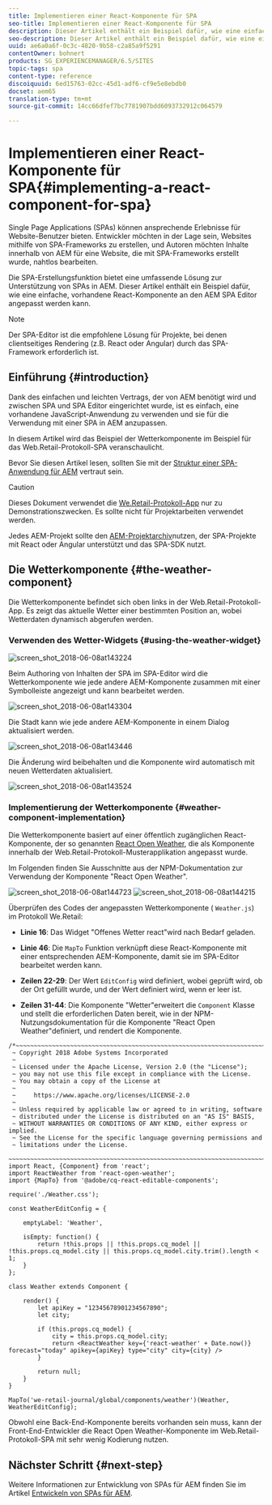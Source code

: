 ```yaml
---
title: Implementieren einer React-Komponente für SPA
seo-title: Implementieren einer React-Komponente für SPA
description: Dieser Artikel enthält ein Beispiel dafür, wie eine einfache, vorhandene React-Komponente an den AEM SPA Editor angepasst werden kann.
seo-description: Dieser Artikel enthält ein Beispiel dafür, wie eine einfache, vorhandene React-Komponente an den AEM SPA Editor angepasst werden kann.
uuid: ae6a0a6f-0c3c-4820-9b58-c2a85a9f5291
contentOwner: bohnert
products: SG_EXPERIENCEMANAGER/6.5/SITES
topic-tags: spa
content-type: reference
discoiquuid: 6ed15763-02cc-45d1-adf6-cf9e5e8ebdb0
docset: aem65
translation-type: tm+mt
source-git-commit: 14cc66dfef7bc7781907bdd6093732912c064579

---
```



# Implementieren einer React-Komponente für SPA{#implementing-a-react-component-for-spa}

Single Page Applications (SPAs) können ansprechende Erlebnisse für Website-Benutzer bieten. Entwickler möchten in der Lage sein, Websites mithilfe von SPA-Frameworks zu erstellen, und Autoren möchten Inhalte innerhalb von AEM für eine Website, die mit SPA-Frameworks erstellt wurde, nahtlos bearbeiten.

Die SPA-Erstellungsfunktion bietet eine umfassende Lösung zur Unterstützung von SPAs in AEM. Dieser Artikel enthält ein Beispiel dafür, wie eine einfache, vorhandene React-Komponente an den AEM SPA Editor angepasst werden kann.

>[!NOTE]
>
>Der SPA-Editor ist die empfohlene Lösung für Projekte, bei denen clientseitiges Rendering (z.B. React oder Angular) durch das SPA-Framework erforderlich ist.

## Einführung {#introduction}

Dank des einfachen und leichten Vertrags, der von AEM benötigt wird und zwischen SPA und SPA Editor eingerichtet wurde, ist es einfach, eine vorhandene JavaScript-Anwendung zu verwenden und sie für die Verwendung mit einer SPA in AEM anzupassen.

In diesem Artikel wird das Beispiel der Wetterkomponente im Beispiel für das Web.Retail-Protokoll-SPA veranschaulicht.

Bevor Sie diesen Artikel lesen, sollten Sie mit der [Struktur einer SPA-Anwendung für AEM](/help/sites-developing/spa-getting-started-react.md) vertraut sein.

>[!CAUTION]
>Dieses Dokument verwendet die [We.Retail-Protokoll-App](https://github.com/Adobe-Marketing-Cloud/aem-sample-we-retail-journal) nur zu Demonstrationszwecken. Es sollte nicht für Projektarbeiten verwendet werden.
>
>Jedes AEM-Projekt sollte den [AEM-Projektarchiv](https://docs.adobe.com/content/help/en/experience-manager-core-components/using/developing/archetype/overview.html)nutzen, der SPA-Projekte mit React oder Angular unterstützt und das SPA-SDK nutzt.

## Die Wetterkomponente {#the-weather-component}

Die Wetterkomponente befindet sich oben links in der Web.Retail-Protokoll-App. Es zeigt das aktuelle Wetter einer bestimmten Position an, wobei Wetterdaten dynamisch abgerufen werden.

### Verwenden des Wetter-Widgets {#using-the-weather-widget}

![screen_shot_2018-06-08at143224](assets/screen_shot_2018-06-08at143224.png)

Beim Authoring von Inhalten der SPA im SPA-Editor wird die Wetterkomponente wie jede andere AEM-Komponente zusammen mit einer Symbolleiste angezeigt und kann bearbeitet werden.

![screen_shot_2018-06-08at143304](assets/screen_shot_2018-06-08at143304.png)

Die Stadt kann wie jede andere AEM-Komponente in einem Dialog aktualisiert werden.

![screen_shot_2018-06-08at143446](assets/screen_shot_2018-06-08at143446.png)

Die Änderung wird beibehalten und die Komponente wird automatisch mit neuen Wetterdaten aktualisiert.

![screen_shot_2018-06-08at143524](assets/screen_shot_2018-06-08at143524.png)

### Implementierung der Wetterkomponente {#weather-component-implementation}

Die Wetterkomponente basiert auf einer öffentlich zugänglichen React-Komponente, der so genannten [React Open Weather](https://www.npmjs.com/package/react-open-weather), die als Komponente innerhalb der Web.Retail-Protokoll-Musterapplikation angepasst wurde.

Im Folgenden finden Sie Ausschnitte aus der NPM-Dokumentation zur Verwendung der Komponente &quot;React Open Weather&quot;.

![screen_shot_2018-06-08at144723](assets/screen_shot_2018-06-08at144723.png) ![screen_shot_2018-06-08at144215](assets/screen_shot_2018-06-08at144215.png)

Überprüfen des Codes der angepassten Wetterkomponente ( `Weather.js`) im Protokoll We.Retail:

* **Linie 16**: Das Widget &quot;Offenes Wetter react&quot;wird nach Bedarf geladen.
* **Linie 46**: Die `MapTo` Funktion verknüpft diese React-Komponente mit einer entsprechenden AEM-Komponente, damit sie im SPA-Editor bearbeitet werden kann.

* **Zeilen 22-29**: Der Wert `EditConfig` wird definiert, wobei geprüft wird, ob der Ort gefüllt wurde, und der Wert definiert wird, wenn er leer ist.

* **Zeilen 31-44**: Die Komponente &quot;Wetter&quot;erweitert die `Component` Klasse und stellt die erforderlichen Daten bereit, wie in der NPM-Nutzungsdokumentation für die Komponente &quot;React Open Weather&quot;definiert, und rendert die Komponente.

```
/*~~~~~~~~~~~~~~~~~~~~~~~~~~~~~~~~~~~~~~~~~~~~~~~~~~~~~~~~~~~~~~~~~~~~~~~~~~~~~~
 ~ Copyright 2018 Adobe Systems Incorporated
 ~
 ~ Licensed under the Apache License, Version 2.0 (the "License");
 ~ you may not use this file except in compliance with the License.
 ~ You may obtain a copy of the License at
 ~
 ~     https://www.apache.org/licenses/LICENSE-2.0
 ~
 ~ Unless required by applicable law or agreed to in writing, software
 ~ distributed under the License is distributed on an "AS IS" BASIS,
 ~ WITHOUT WARRANTIES OR CONDITIONS OF ANY KIND, either express or implied.
 ~ See the License for the specific language governing permissions and
 ~ limitations under the License.
 ~~~~~~~~~~~~~~~~~~~~~~~~~~~~~~~~~~~~~~~~~~~~~~~~~~~~~~~~~~~~~~~~~~~~~~~~~~~~~*/
import React, {Component} from 'react';
import ReactWeather from 'react-open-weather';
import {MapTo} from '@adobe/cq-react-editable-components';

require('./Weather.css');

const WeatherEditConfig = {

    emptyLabel: 'Weather',

    isEmpty: function() {
        return !this.props || !this.props.cq_model || !this.props.cq_model.city || this.props.cq_model.city.trim().length < 1;
    }
};

class Weather extends Component {

    render() {
        let apiKey = "12345678901234567890";
        let city;

        if (this.props.cq_model) {
            city = this.props.cq_model.city;
            return <ReactWeather key={'react-weather' + Date.now()} forecast="today" apikey={apiKey} type="city" city={city} />
        }

        return null;
    }
}

MapTo('we-retail-journal/global/components/weather')(Weather, WeatherEditConfig);
```

Obwohl eine Back-End-Komponente bereits vorhanden sein muss, kann der Front-End-Entwickler die React Open Weather-Komponente im Web.Retail-Protokoll-SPA mit sehr wenig Kodierung nutzen.

## Nächster Schritt {#next-step}

Weitere Informationen zur Entwicklung von SPAs für AEM finden Sie im Artikel [Entwickeln von SPAs für AEM](/help/sites-developing/spa-architecture.md).

